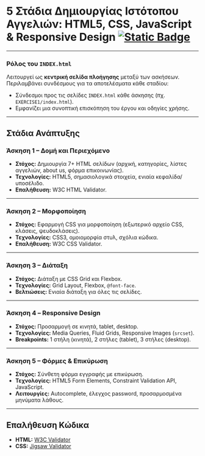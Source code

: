 # 5 Στάδια Δημιουργίας Ιστότοπου Αγγελιών: HTML5, CSS, JavaScript & Responsive Design [![Static Badge](https://img.shields.io/badge/English-orange)](README.en.md)

---
### Ρόλος του `INDEX.html`
Λειτουργεί ως **κεντρική σελίδα πλοήγησης** μεταξύ των ασκήσεων. Περιλαμβάνει συνδέσμους για τα αποτελέσματα κάθε σταδίου:  
- Σύνδεσμοι προς τις σελίδες `INDEX.html` κάθε άσκησης (πχ. `EXERCISE1/index.html`).  
- Εμφανίζει μια συνοπτική επισκόπηση του έργου και οδηγίες χρήσης.  

---

## Στάδια Ανάπτυξης

### Άσκηση 1 – Δομή και Περιεχόμενο
- **Στόχος:** Δημιουργία 7+ HTML σελίδων (αρχική, κατηγορίες, λίστες αγγελιών, about us, φόρμα επικοινωνίας).  
- **Τεχνολογίες:** HTML5, σημασιολογικά στοιχεία, ενιαία κεφαλίδα/υποσέλιδο.  
- **Επαλήθευση:** W3C HTML Validator.

---

### Άσκηση 2 – Μορφοποίηση
- **Στόχος:** Εφαρμογή CSS για μορφοποίηση (εξωτερικό αρχείο CSS, κλάσεις, ψευδοκλάσεις).  
- **Τεχνολογίες:** CSS3, ομοιομορφία στυλ, σχόλια κώδικα.  
- **Επαλήθευση:** W3C CSS Validator.

---

### Άσκηση 3 – Διάταξη
- **Στόχος:** Διάταξη με CSS Grid και Flexbox.  
- **Τεχνολογίες:** Grid Layout, Flexbox, `@font-face`.  
- **Βελτιώσεις:** Ενιαία διάταξη για όλες τις σελίδες.

---

### Άσκηση 4 – Responsive Design
- **Στόχος:** Προσαρμογή σε κινητά, tablet, desktop.  
- **Τεχνολογίες:** Media Queries, Fluid Grids, Responsive Images (`srcset`).  
- **Breakpoints:** 1 στήλη (κινητά), 2 στήλες (tablet), 3 στήλες (desktop).

---

### Άσκηση 5 – Φόρμες & Επικύρωση
- **Στόχος:** Σύνθετη φόρμα εγγραφής με επικύρωση.  
- **Τεχνολογίες:** HTML5 Form Elements, Constraint Validation API, JavaScript.  
- **Λειτουργίες:** Autocomplete, έλεγχος password, προσαρμοσμένα μηνύματα λάθους.

---

## Επαλήθευση Κώδικα
- **HTML:** [W3C Validator](https://validator.w3.org/)  
- **CSS:** [Jigsaw Validator](https://jigsaw.w3.org/css-validator/)  
